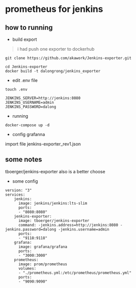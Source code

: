 # prometheus  for jenkins

## how to running

* build export

> i had push one exporter to dockerhub

```code
git clone https://github.com/akawork/Jenkins-exporter.git

cd Jenkins-exporter
docker build -t dalongrong/jenkins_exporter

```

* edit .env file

```code
touch .env

JENKINS_SERVER=http://jenkins:8080
JENKINS_USERNAME=admin
JENKINS_PASSWORD=dalong
```

* running

```code
docker-compose up -d
```

* config grafanna

import file  jenkins-exporter_rev1.json


## some notes

tboerger/jenkins-exporter also is a better choose

* some config

```code
version: "3"
services: 
    jenkins: 
      image: jenkins/jenkins:lts-slim
      ports:
      - "8080:8080"
    jenkins-exporter:
      image: tboerger/jenkins-exporter
      command: -jenkins.address=http://jenkins:8080 -jenkins.password=dalong -jenkins.username=admin
      ports:
      - "9118:9118"
    grafana:
      image: grafana/grafana
      ports:
      - "3000:3000"
    prometheus:
      image: prom/prometheus
      volumes:
      - "./prometheus.yml:/etc/prometheus/prometheus.yml"
      ports:
      - "9090:9090"  
  
```
